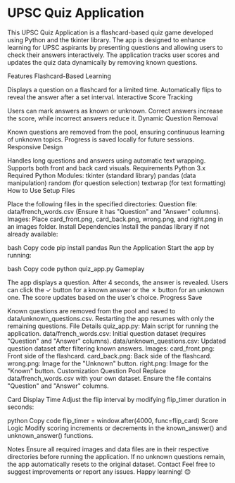 # UPSC Quiz Application
This UPSC Quiz Application is a flashcard-based quiz game developed using Python and the tkinter library. The app is designed to enhance learning for UPSC aspirants by presenting questions and allowing users to check their answers interactively. The application tracks user scores and updates the quiz data dynamically by removing known questions.

Features
Flashcard-Based Learning

Displays a question on a flashcard for a limited time.
Automatically flips to reveal the answer after a set interval.
Interactive Score Tracking

Users can mark answers as known or unknown.
Correct answers increase the score, while incorrect answers reduce it.
Dynamic Question Removal

Known questions are removed from the pool, ensuring continuous learning of unknown topics.
Progress is saved locally for future sessions.
Responsive Design

Handles long questions and answers using automatic text wrapping.
Supports both front and back card visuals.
Requirements
Python 3.x
Required Python Modules:
tkinter (standard library)
pandas (data manipulation)
random (for question selection)
textwrap (for text formatting)
How to Use
Setup Files

Place the following files in the specified directories:
Question file: data/french_words.csv (Ensure it has "Question" and "Answer" columns).
Images: Place card_front.png, card_back.png, wrong.png, and right.png in an images folder.
Install Dependencies
Install the pandas library if not already available:

bash
Copy code
pip install pandas
Run the Application
Start the app by running:

bash
Copy code
python quiz_app.py
Gameplay

The app displays a question.
After 4 seconds, the answer is revealed.
Users can click the ✓ button for a known answer or the ✗ button for an unknown one.
The score updates based on the user's choice.
Progress Save

Known questions are removed from the pool and saved to data/unknown_questions.csv.
Restarting the app resumes with only the remaining questions.
File Details
quiz_app.py: Main script for running the application.
data/french_words.csv: Initial question dataset (requires "Question" and "Answer" columns).
data/unknown_questions.csv: Updated question dataset after filtering known answers.
Images:
card_front.png: Front side of the flashcard.
card_back.png: Back side of the flashcard.
wrong.png: Image for the "Unknown" button.
right.png: Image for the "Known" button.
Customization
Question Pool
Replace data/french_words.csv with your own dataset. Ensure the file contains "Question" and "Answer" columns.

Card Display Time
Adjust the flip interval by modifying flip_timer duration in seconds:

python
Copy code
flip_timer = window.after(4000, func=flip_card)
Score Logic
Modify scoring increments or decrements in the known_answer() and unknown_answer() functions.

Notes
Ensure all required images and data files are in their respective directories before running the application.
If no unknown questions remain, the app automatically resets to the original dataset.
Contact
Feel free to suggest improvements or report any issues. Happy learning! 😊
